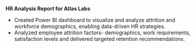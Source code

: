 **HR Analysis Report for Atlas Labs**
- Created Power BI dashboard to visualize and analyze attrition and workforce demographics, enabling data-driven HR strategies.
- Analyzed employee attrition factors- demographics, work requirements, satisfaction levels and delivered targeted retention recommendations.
